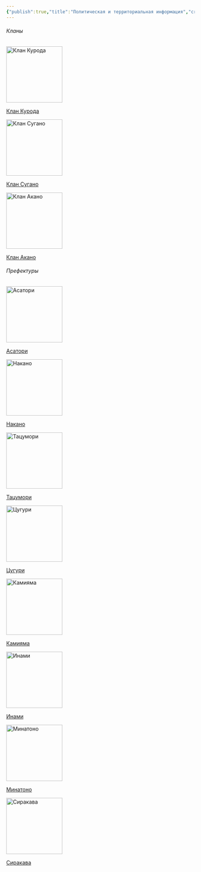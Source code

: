 ```yaml
---
{"publish":true,"title":"Политическая и территориальная информация","created":"2025-10-08T16:08:55.256+02:00","modified":"2025-10-26T21:30:07.308+01:00","published":"2025-10-26T21:30:07.308+01:00","cssclasses":""}
---
```


###### Кланы
<div class="way-card-container"><a class="card internal-link" href="Политическая и территориальная информация/Кланы/Клан Курода.md"><div class="way-card"><img style="width: 150px; height: 150px;" alt="Клан Курода" src="_Assets/flag token.png" /><div class="way-card-content"><p>Клан Курода</p></div></div></a><a class="card internal-link" href="Политическая и территориальная информация/Кланы/Клан Сугано.md"><div class="way-card"><img style="width: 150px; height: 150px;" alt="Клан Сугано" src="_Assets/flag token_1.png" /><div class="way-card-content"><p>Клан Сугано</p></div></div></a><a class="card internal-link" href="Политическая и территориальная информация/Кланы/Клан Акано.md"><div class="way-card"><img style="width: 150px; height: 150px;" alt="Клан Акано" src="_Assets/flag token_3" /><div class="way-card-content"><p>Клан Акано</p></div></div></a></div>

###### Префектуры

<div class="way-card-container"><a class="card internal-link" href="Политическая и территориальная информация/Префектуры/Асатори.md"><div class="way-card"><img style="width: 150px; height: 150px;" alt="Асатори" src="_Assets/2932b925c76ef2020cf896fd89d71a5a.jpg" /><div class="way-card-content"><p>Асатори</p></div></div></a><a class="card internal-link" href="Политическая и территориальная информация/Префектуры/Накано.md"><div class="way-card"><img style="width: 150px; height: 150px;" alt="Накано" src="_Assets/2932b925c76ef2020cf896fd89d71a5a.jpg" /><div class="way-card-content"><p>Накано</p></div></div></a><a class="card internal-link" href="Политическая и территориальная информация/Префектуры/Тацумори.md"><div class="way-card"><img style="width: 150px; height: 150px;" alt="Тацумори" src="_Assets/2932b925c76ef2020cf896fd89d71a5a.jpg" /><div class="way-card-content"><p>Тацумори</p></div></div></a><a class="card internal-link" href="Политическая и территориальная информация/Префектуры/Цугури.md"><div class="way-card"><img style="width: 150px; height: 150px;" alt="Цугури" src="_Assets\Land_token_2.png" /><div class="way-card-content"><p>Цугури</p></div></div></a><a class="card internal-link" href="Политическая и территориальная информация/Префектуры/Камияма.md"><div class="way-card"><img style="width: 150px; height: 150px;" alt="Камияма" src="_Assets/Land_token_3.png" /><div class="way-card-content"><p>Камияма</p></div></div></a><a class="card internal-link" href="Политическая и территориальная информация/Префектуры/Инами.md"><div class="way-card"><img style="width: 150px; height: 150px;" alt="Инами" src="_Assets/2932b925c76ef2020cf896fd89d71a5a.jpg" /><div class="way-card-content"><p>Инами</p></div></div></a><a class="card internal-link" href="Политическая и территориальная информация/Префектуры/Минатоно.md"><div class="way-card"><img style="width: 150px; height: 150px;" alt="Минатоно" src="_Assets/Land_token_4.png" /><div class="way-card-content"><p>Минатоно</p></div></div></a><a class="card internal-link" href="Политическая и территориальная информация/Префектуры/Сиракава.md"><div class="way-card"><img style="width: 150px; height: 150px;" alt="Сиракава" src="_Assets/2932b925c76ef2020cf896fd89d71a5a.jpg" /><div class="way-card-content"><p>Сиракава</p></div></div></a></div>

